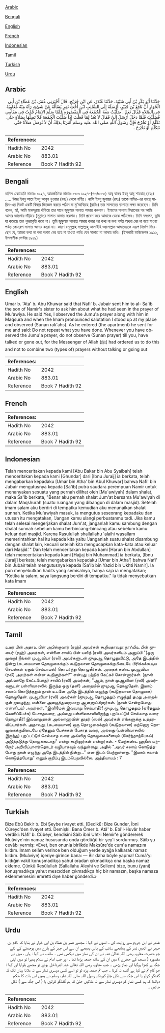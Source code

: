 [Arabic](#arabic)

[Bengali](#bengali)

[English](#english)

[French](#french)

[Indonesian](#indonesian)

[Tamil](#tamil)

[Turkish](#turkish)

[Urdu](#urdu)

## Arabic


<div dir="rtl" lang="ar" style={{fontSize:'larger',backgroundColor:'#f8f9fa',padding:20}}>
حَدَّثَنَا أَبُو بَكْرِ بْنُ أَبِي شَيْبَةَ، حَدَّثَنَا غُنْدَرٌ، عَنِ ابْنِ جُرَيْجٍ، قَالَ أَخْبَرَنِي عُمَرُ، بْنُ عَطَاءِ بْنِ أَبِي الْخُوَارِ أَنَّ نَافِعَ بْنَ جُبَيْرٍ، أَرْسَلَهُ إِلَى السَّائِبِ ابْنِ أُخْتِ نَمِرٍ يَسْأَلُهُ عَنْ شَىْءٍ، رَآهُ مِنْهُ مُعَاوِيَةُ فِي الصَّلاَةِ فَقَالَ نَعَمْ ‏.‏ صَلَّيْتُ مَعَهُ الْجُمُعَةَ فِي الْمَقْصُورَةِ فَلَمَّا سَلَّمَ الإِمَامُ قُمْتُ فِي مَقَامِي فَصَلَّيْتُ فَلَمَّا دَخَلَ أَرْسَلَ إِلَىَّ فَقَالَ لاَ تَعُدْ لِمَا فَعَلْتَ إِذَا صَلَّيْتَ الْجُمُعَةَ فَلاَ تَصِلْهَا بِصَلاَةٍ حَتَّى تَكَلَّمَ أَوْ تَخْرُجَ فَإِنَّ رَسُولَ اللَّهِ صلى الله عليه وسلم أَمَرَنَا بِذَلِكَ أَنْ لاَ تُوصَلَ صَلاَةٌ حَتَّى نَتَكَلَّمَ أَوْ نَخْرُجَ ‏.‏
</div>
<div style={{backgroundColor:'#f8f9fa',padding:20, marginBottom: 10}}><table> <thead> <tr> <th>References:</th> <th></th> </tr> </thead> <tbody><tr><td>Hadith No</td><td>2042</td></tr><tr><td>Arabic No</td><td>883.01</td></tr><tr><td>Reference</td><td>Book 7 Hadith 92</td></tr></tbody></table></div>

## Bengali


<div dir="ltr" lang="bn" style={{fontSize:'larger',backgroundColor:'#f8f9fa',padding:20}}>
হাদিস একাডেমি নাম্বারঃ ১৯২৭, আন্তর্জাতিক নাম্বারঃ ৮৮৩ ১৯২৭-(৭৩/৮৮৩) আবূ বাকর ইবনু আবূ শায়বাহ্ (রহঃ) ..... উমর ইবনু আতা ইবনু আবূল খুওয়ার (রহঃ) থেকে বর্ণিত। নাফি ইবনু জুবায়র (রহঃ) তাকে নামির-এর ভাগ্নে সায়িব-এর নিকট একটি বিষয়ে জিজ্ঞেস করতে পাঠান যা মু'আবিয়াহ (রাযিঃ) তার সালাতের ব্যাপারে লক্ষ্য করেছেন। তিনি বলেন, হ্যাঁ, আমি মাকসূরায় দাঁড়িয়ে তার সাথে জুমুআর সালাত আদায় করলাম। ইমামের সালাম ফিরানোর পর আমি আমার জায়গায় দাঁড়িয়ে (সুন্নাত) সালাত আদায় করলাম। তিনি প্রবেশ করে আমাকে ডেকে পাঠালেন। তিনি বললেন, তুমি যা করেছে তার পুনরাবৃত্তি করো না। তুমি জুমুআর সালাত আদায় করার পর কথা না বলা পর্যন্ত অথবা বের না হয়ে যাওয়া পর্যন্ত কোনরূপ সালাত আদায় করো না। কারণ রসূলুল্লাহ সাল্লাল্লাহু আলাইহি ওয়াসাল্লাম আমাদেরকে এরূপ নির্দেশ দিয়েছেন যে, আমরা কথা না বলা অথবা বের হয়ে না যাওয়া পর্যন্ত যেন সালাত না আদায় করি। (ইসলামী ফাউন্ডেশন ১৯১২, ইসলামীক সেন্টার ১৯১৯)
</div>
<div style={{backgroundColor:'#f8f9fa',padding:20, marginBottom: 10}}><table> <thead> <tr> <th>References:</th> <th></th> </tr> </thead> <tbody><tr><td>Hadith No</td><td>2042</td></tr><tr><td>Arabic No</td><td>883.01</td></tr><tr><td>Reference</td><td>Book 7 Hadith 92</td></tr></tbody></table></div>

## English


<div dir="ltr" lang="en" style={{fontSize:'larger',backgroundColor:'#f8f9fa',padding:20}}>
Umar b. 'Ata' b. Abu Khuwar said that Nafi' b. Jubair sent him to al- Sa'ib the son of Namir's sister to ask him about what he had seen in the prayer of Mu'awiya. He said:Yes, I observed the Jumu'a prayer along with him in Maqsura and when the Imam pronounced salutation I stood up at my place and observed (Sunan rak'ahs). As he entered (the apartment) he sent for me and said: Do not repeat what you have done. Whenever you have observed the Jumu'a prayer, do not observe (Sunan prayer) till you, have talked or gone out, for the Messenger of Allah (ﷺ) had ordered us to do this and not to combine two (types of) prayers without talking or going out
</div>
<div style={{backgroundColor:'#f8f9fa',padding:20, marginBottom: 10}}><table> <thead> <tr> <th>References:</th> <th></th> </tr> </thead> <tbody><tr><td>Hadith No</td><td>2042</td></tr><tr><td>Arabic No</td><td>883.01</td></tr><tr><td>Reference</td><td>Book 7 Hadith 92</td></tr></tbody></table></div>

## French


<div dir="ltr" lang="fr" style={{fontSize:'larger',backgroundColor:'#f8f9fa',padding:20}}>

</div>
<div style={{backgroundColor:'#f8f9fa',padding:20, marginBottom: 10}}><table> <thead> <tr> <th>References:</th> <th></th> </tr> </thead> <tbody><tr><td>Hadith No</td><td>2042</td></tr><tr><td>Arabic No</td><td>883.01</td></tr><tr><td>Reference</td><td>Book 7 Hadith 92</td></tr></tbody></table></div>

## Indonesian


<div dir="ltr" lang="id" style={{fontSize:'larger',backgroundColor:'#f8f9fa',padding:20}}>
Telah menceritakan kepada kami [Abu Bakar bin Abu Syaibah] telah menceritakan kepada kami [Ghundar] dari [Ibnu Juraij] ia berkata, telah mengabarkan kepadaku [Umar bin Atha' bin Abul Khuwar] bahwa Nafi' bin Jubair mengutusnya kepada [Sa'ib] putra saudara perempuan Namir untuk menanyakan sesuatu yang pernah dilihat oleh [Mu'awiyah] dalam shalat, maka Sa'ib berkata, "Benar aku pernah shalat Jum'at bersama Mu'awiyah di dalam Maqshurah (suatu ruangan yang dibangun di dalam masjid). Setelah imam salam aku berdiri di tempatku kemudian aku menunaikan shalat sunnah. Ketika Mu'awiyah masuk, ia mengutus seseorang kepadaku dan utusan itu mengatakan, 'Jangan kamu ulangi perbuatanmu tadi. Jika kamu telah selesai mengerjakan shalat Jum'at, janganlah kamu sambung dengan shalat sunnah sebelum kamu berbincang-bincang atau sebelum kamu keluar dari masjid. Karena Rasulullah shallallahu 'alaihi wasallam memerintahkan hal itu kepada kita yaitu 'Janganlah suatu shalat disambung dengan shalat lain, kecuali setelah kita mengucapkan kata-kata atau keluar dari Masjid.'" Dan telah menceritakan kepada kami [Harun bin Abdullah] telah menceritakan kepada kami [Hajjaj bin Muhammad] ia berkata, [Ibnu Juraij] berkata; telah mengabarkan kepadaku [Umar bin Atha'] bahwa Nafi' bin Jubair telah mengutusnya kepada [Sa'ib bin Yazid bin Ukhti Namir]. Ia pun menyebutkan hadits yang semisalnya, hanya saja ia mengatakan; "Ketika ia salam, saya langsung berdiri di tempatku." Ia tidak menyebutkan kata Imam
</div>
<div style={{backgroundColor:'#f8f9fa',padding:20, marginBottom: 10}}><table> <thead> <tr> <th>References:</th> <th></th> </tr> </thead> <tbody><tr><td>Hadith No</td><td>2042</td></tr><tr><td>Arabic No</td><td>883.01</td></tr><tr><td>Reference</td><td>Book 7 Hadith 92</td></tr></tbody></table></div>

## Tamil


<div dir="ltr" lang="ta" style={{fontSize:'larger',backgroundColor:'#f8f9fa',padding:20}}>
உமர் பின் அதாஉ பின் அபில்குவார் (ரஹ்) அவர்கள் கூறியதாவது: நாஃபிஉ பின் ஜுபைர் (ரஹ்) அவர்கள், என்னை சாயிப் பின் யஸீத் (ரலி) அவர்களிடம் அனுப்பி "(ஒரு முறை) நீங்கள் முஆவியா (ரலி) அவர்களுடன் ஜுமுஆ தொழுதுவிட்டு, அதே இடத்தில் நின்று (கடமையான தொழுகைக்கும் கூடுதலான தொழுகைக்குமிடையே பிரிக்கக்கூடிய செயல்கள் ஏதும் செய்யாமல்) தொடர்ந்து தொழுதீர்கள். அதைக் கண்ட முஆவியா (ரலி) அவர்கள் என்ன கூறினார்கள்?" என்பது பற்றிக் கேட்கச் சொன்னார்கள். (நான் அவ்வாறே கேட்டபோது) சாயிப் (ரலி) அவர்கள், "ஆம், நான் முஆவியா (ரலி) அவர்களுடன் பள்ளிவாசலில் இருந்த ஒரு (தனி) அறையில் ஜுமுஆ தொழுதேன். இமாம் சலாம் கொடுத்ததும் நான் உடனே அதே இடத்தில் எழுந்து (கூடுதலான தொழுகை) தொழுதேன். முஆவியா (ரலி) அவர்கள் (ஜுமுஆ தொழுததும் எழுந்து) தமது அறைக்குள் நுழைந்து, என்னை அழைத்துவருமாறு ஆளனுப்பினார்கள். (நான் சென்றபோது என்னிடம்) அவர்கள், "இனிமேல் இவ்வாறு செய்யாதீர்! ஜுமுஆ தொழுததும் (ஏதேனும் வெளிப்பேச்சு) பேசாதவரை, அல்லது பள்ளிவாசலிலிருந்து புறப்பட்டுச் செல்லாத வரை தொழாதீர்! இவ்வாறுதான் அல்லாஹ்வின் தூதர் (ஸல்) அவர்கள் எங்களுக்கு உத்தரவிட்டார்கள். அதாவது, (கடமையான) ஒரு தொழுகைக்கும் (கூடுதலான) மற்றொரு தொழுகைக்குமிடையே ஏதேனும் பேச்சுகள் பேசாத வரை, அல்லது (பள்ளிவாசலில் இருந்து) புறப்பட்டுச் செல்லாத வரை அவ்விரு தொழுகைகளையும் (சேர்ந்தாற்போல்) அடுத்தடுத்து தொழக்கூடாது" என்று கூறினார்கள் என்றார்கள். - மேற்கண்ட ஹதீஸ் மற்றோர் அறிவிப்பாளர்தொடர் வழியாகவும் வந்துள்ளது. அதில் "அவர் சலாம் கொடுத்தபோது நான் எழுந்து அதே இடத்தில் நின்று...” என இடம் பெற்றுள்ளது. "இமாம் சலாம் கொடுத்தபோது" எனும் குறிப்பு இடம்பெறவில்லை. அத்தியாயம் : 7
</div>
<div style={{backgroundColor:'#f8f9fa',padding:20, marginBottom: 10}}><table> <thead> <tr> <th>References:</th> <th></th> </tr> </thead> <tbody><tr><td>Hadith No</td><td>2042</td></tr><tr><td>Arabic No</td><td>883.01</td></tr><tr><td>Reference</td><td>Book 7 Hadith 92</td></tr></tbody></table></div>

## Turkish


<div dir="ltr" lang="tr" style={{fontSize:'larger',backgroundColor:'#f8f9fa',padding:20}}>
Bize Ebû Bekir b. Ebi Şeybe rivayet etti. (Dediki): Bize Gunder, İbni Cüreyc'den rivayet etti. Demişki: Bana Ömer b. Atâ' b. Ebi'l-Huvâr haber verdiki: Nâfi' b. Cübeyr, kendisini Sâib ibni Uht-i Nemir'e göndererek Muâviye'nin namaz hususunda onda gördüğü bir şey'i sordurmuş. Sâib şu cevâbı vermiş: «Evet, ben onunla birlikde Maksûre'de cum'a namazını kıldım. İmam selâm verince ben olduğum yerde ayağa kalkarak namaz kıldım. (Muâviye) içeriye girince bana: — Bir daha böyle yapma! Cumâ'yı kıldığın vakit konuşmadıkça yahut oradan çıkmadıkça ona başka namaz ekleme. Çünkü Resûlullah (Sallallahu Aleyhi ve Sellem) bize, bunu (yani) konuşmadıkça yahut mescıdden çıkmadıkça hiç bir namazın, başka namaza eklenmemesini emretti dıye haber gönderdi.»
</div>
<div style={{backgroundColor:'#f8f9fa',padding:20, marginBottom: 10}}><table> <thead> <tr> <th>References:</th> <th></th> </tr> </thead> <tbody><tr><td>Hadith No</td><td>2042</td></tr><tr><td>Arabic No</td><td>883.01</td></tr><tr><td>Reference</td><td>Book 7 Hadith 92</td></tr></tbody></table></div>

## Urdu


<div dir="rtl" lang="ur" style={{fontSize:'larger',backgroundColor:'#f8f9fa',padding:20}}>
غندر نے ابن جریج سے روایت کی ، انھوں نے کہا : مجھے عمر بن عطاء بن ابی خوار نے بتایا کہ نافع بن جبیر نے انھیں نمر کے بھانجے سائب کے پاس بھیجے ان سے اس چیز کے بارے میں پوچھنے کے لئے جو حضرت معاویہ رضی اللہ تعالیٰ عنہ نے ان کی نماز میں دیکھی تھی ۔ سائب نے کہا : ہاں ، میں نے مقصورہ ( مسجد کے حجرے ) میں ان کے ساتھ جمعہ پڑھا تھا ۔ اور جب امام نے سلام پھیرا تو میں اپنی جگہ پر کھڑا ہوگیا اور نماز پڑھی ۔ جب معاویہ رضی اللہ تعالیٰ عنہ اندرداخل ہوئے تو مجھے بلوایا اور کہا : جو کام تم نے کیا ہے آئندہ نہ کرنا ۔ جب تم جمعہ پڑھ لو تو اسے کسی دوسری نماز سے نہ ملانا یہاں تک کہ گفتگو کرلو یا اس جگہ سے نکل جاؤ کیونکہ رسول اللہ صلی اللہ علیہ وسلم نے ہمیں اس بات کا حکم دیاتھا کہ ہم کسی نماز کو دوسری نماز سے نہ ملائیں حتیٰ کہ ہم گفتگو کرلیں یا ( اس جگہ سے ) نکل جائیں ۔
</div>
<div style={{backgroundColor:'#f8f9fa',padding:20, marginBottom: 10}}><table> <thead> <tr> <th>References:</th> <th></th> </tr> </thead> <tbody><tr><td>Hadith No</td><td>2042</td></tr><tr><td>Arabic No</td><td>883.01</td></tr><tr><td>Reference</td><td>Book 7 Hadith 92</td></tr></tbody></table></div>
